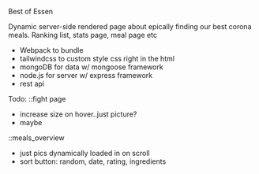 Best of Essen

Dynamic server-side rendered page about epically finding our best corona meals.
Ranking list, stats page, meal page etc

- Webpack to bundle
- tailwindcss to custom style css right in the html
- mongoDB for data w/ mongoose framework
- node.js for server w/ express framework
- rest api

Todo:
::fight page

- increase size on hover..just picture?
- maybe

::meals_overview

- just pics dynamically loaded in on scroll
- sort button: random, date, rating, ingredients

